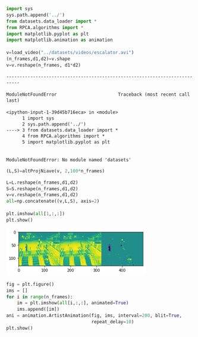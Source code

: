 ```python
import sys
sys.path.append('../')
from datasets.data_loader import *
from RPCA.algorithms import *
import matplotlib.pyplot as plt
import matplotlib.animation as animation

v=load_video("../datasets/videos/escalator.avi")
(n_frames,d1,d2)=v.shape
v=v.reshape(n_frames, d1*d2)


```


    ---------------------------------------------------------------------------

    ModuleNotFoundError                       Traceback (most recent call last)

    <ipython-input-1-39d45b716eca> in <module>
          1 import sys
          2 sys.path.append('../')
    ----> 3 from datasets.data_loader import *
          4 from RPCA.algorithms import *
          5 import matplotlib.pyplot as plt


    ModuleNotFoundError: No module named 'datasets'



```python
(L,S)=altProjNiave(v, 2,100*n_frames)
```


```python
L=L.reshape(n_frames,d1,d2)
S=S.reshape(n_frames,d1,d2)
v=v.reshape(n_frames,d1,d2)
all=np.concatenate((v,L,S), axis=2)

plt.imshow(all[1,:,:])
plt.show()
```


    
![png](RPCA_background_forground_seperation_files/RPCA_background_forground_seperation_2_0.png)
    



```python
fig = plt.figure()
ims = []
for i in range(n_frames):
    im = plt.imshow(all[i,:,:], animated=True)
    ims.append([im])
ani = animation.ArtistAnimation(fig, ims, interval=200, blit=True,
                                repeat_delay=10)
plt.show()
```

